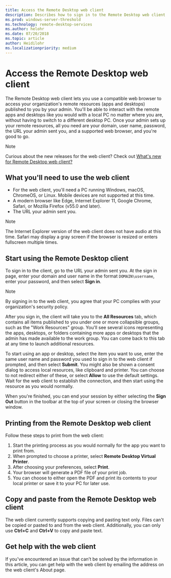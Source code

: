 ```yaml
---
title: Access the Remote Desktop web client
description: Describes how to sign in to the Remote Desktop web client.
ms.prod: windows-server-threshold
ms.technology: remote-desktop-services
ms.author: helohr
ms.date: 07/20/2018
ms.topic: article
author: Heidilohr
ms.localizationpriority: medium
---
```

# Access the Remote Desktop web client

The Remote Desktop web client lets you use a compatible web browser to access your organization's remote resources (apps and desktops) published to you by your admin. You'll be able to interact with the remote apps and desktops like you would with a local PC no matter where you are, without having to switch to a different desktop PC. Once your admin sets up your remote resources, all you need are your domain, user name, password, the URL your admin sent you, and a supported web browser, and you're good to go.

>[!NOTE]
>Curious about the new releases for the web client? Check out [What's new for Remote Desktop web client?](web-client-whatsnew.md)

## What you'll need to use the web client

* For the web client, you'll need a PC running Windows, macOS, ChromeOS, or Linux. Mobile devices are not supported at this time.
* A modern browser like Edge, Internet Explorer 11, Google Chrome, Safari, or Mozilla Firefox (v55.0 and later).
* The URL your admin sent you.

>[!NOTE]
>The Internet Explorer version of the web client does not have audio at this time.
>Safari may display a gray screen if the browser is resized or enters fullscreen multiple times.

## Start using the Remote Desktop client

To sign in to the client, go to the URL your admin sent you. At the sign in page, enter your domain and user name in the format ```DOMAIN\username```, enter your password, and then select **Sign in**.

>[!NOTE]
>By signing in to the web client, you agree that your PC complies with your organization's security policy.

After you sign in, the client will take you to the **All Resources** tab, which contains all items published to you under one or more collapsible groups, such as the "Work Resources" group. You'll see several icons representing the apps, desktops, or folders containing more apps or desktops that the admin has made available to the work group. You can come back to this tab at any time to launch additional resources.

To start using an app or desktop, select the item you want to use, enter the same user name and password you used to sign in to the web client if prompted, and then select **Submit**. You might also be shown a consent dialog to access local resources, like clipboard and printer. You can choose to not redirect either of these, or select **Allow** to use the default settings. Wait for the web client to establish the connection, and then start using the resource as you would normally.

When you're finished, you can end your session by either selecting the **Sign Out** button in the toolbar at the top of your screen or closing the browser window.

## Printing from the Remote Desktop web client

Follow these steps to print from the web client:

1. Start the printing process as you would normally for the app you want to print from.
2. When prompted to choose a printer, select **Remote Desktop Virtual Printer**.
3. After choosing your preferences, select **Print**.
4. Your browser will generate a PDF file of your print job.
5. You can choose to either open the PDF and print its contents to your local printer or save it to your PC for later use.

## Copy and paste from the Remote Desktop web client

The web client currently supports copying and pasting text only. Files can't be copied or pasted to and from the web client. Additionally, you can only use **Ctrl+C** and **Ctrl+V** to copy and paste text.

## Get help with the web client

If you've encountered an issue that can’t be solved by the information in this article, you can get help with the web client by emailing the address on the web client's About page.